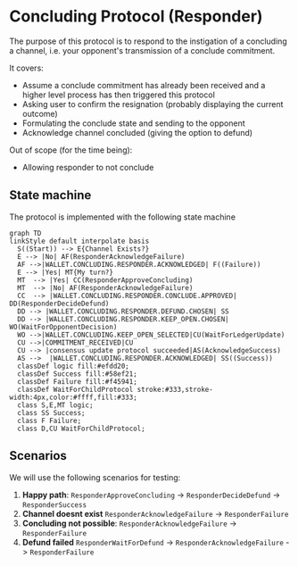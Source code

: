 # Concluding Protocol (Responder)

The purpose of this protocol is to respond to the instigation of a concluding a channel, i.e. your opponent's transmission of a conclude commitment.

It covers:

- Assume a conclude commitment has already been received and a higher level process has then triggered this protocol
- Asking user to confirm the resignation (probably displaying the current outcome)
- Formulating the conclude state and sending to the opponent
- Acknowledge channel concluded (giving the option to defund)

Out of scope (for the time being):

- Allowing responder to not conclude

## State machine

The protocol is implemented with the following state machine

```mermaid
graph TD
linkStyle default interpolate basis
  S((Start)) --> E{Channel Exists?}
  E --> |No| AF(ResponderAcknowledgeFailure)
  AF -->|WALLET.CONCLUDING.RESPONDER.ACKNOWLEDGED| F((Failure))
  E --> |Yes| MT{My turn?}
  MT  --> |Yes| CC(ResponderApproveConcluding)
  MT  --> |No| AF(ResponderAcknowledgeFailure)
  CC  --> |WALLET.CONCLUDING.RESPONDER.CONCLUDE.APPROVED| DD(ResponderDecideDefund)
  DD --> |WALLET.CONCLUDING.RESPONDER.DEFUND.CHOSEN| SS
  DD --> |WALLET.CONCLUDING.RESPONDER.KEEP_OPEN.CHOSEN| WO(WaitForOpponentDecision)
  WO -->|WALLET.CONCLUDING.KEEP_OPEN_SELECTED|CU(WaitForLedgerUpdate)
  CU -->|COMMITMENT_RECEIVED|CU
  CU --> |consensus update protocol succeeded|AS(AcknowledgeSuccess)
  AS -->  |WALLET.CONCLUDING.RESPONDER.ACKNOWLEDGED| SS((Success))
  classDef logic fill:#efdd20;
  classDef Success fill:#58ef21;
  classDef Failure fill:#f45941;
  classDef WaitForChildProtocol stroke:#333,stroke-width:4px,color:#ffff,fill:#333;
  class S,E,MT logic;
  class SS Success;
  class F Failure;
  class D,CU WaitForChildProtocol;
```

## Scenarios

We will use the following scenarios for testing:

1. **Happy path**: `ResponderApproveConcluding` -> `ResponderDecideDefund` -> `ResponderSuccess`
2. **Channel doesnt exist** `ResponderAcknowledgeFailure` -> `ResponderFailure`
3. **Concluding not possible**: `ResponderAcknowledgeFailure` -> `ResponderFailure`
4. **Defund failed** `ResponderWaitForDefund` -> `ResponderAcknowledgeFailure` -> `ResponderFailure`
